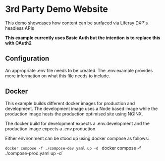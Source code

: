 # 3rd Party Demo Website

This demo showcases how content can be surfaced via Liferay DXP's headless APIs

**This example currently uses Basic Auth but the intention is to replace this with OAuth2**

## Configuration

An appropriate .env file needs to be created. The .env.example provides more information on what this file needs to include.

## Docker

This example builds different docker images for production and development. The development image uses a Node based image while the production image hosts the production optimised site using NGINX.

The docker build for development expects a .env.development and the production image expects a .env.production.

Either environment can be stood up using docker compose as follows:

`docker compose -f ./compose-dev.yaml up -d`
`
`docker compose -f ./compose-prod.yaml up -d`
